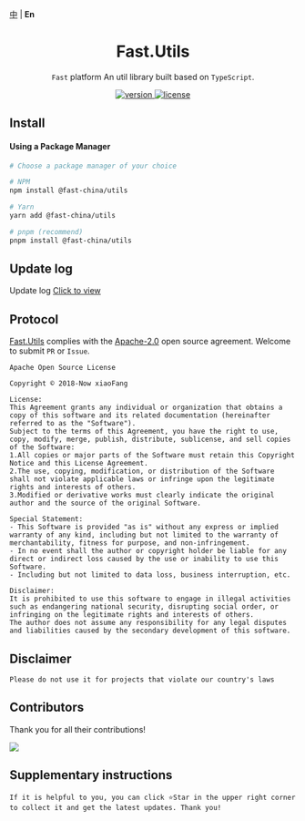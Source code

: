 [中](https://gitee.com/China-xiaoFang/fast.utils) | **En**

<h1 align="center">Fast.Utils</h1>

<p align="center">
  <code>Fast</code> platform An util library built based on <code>TypeScript</code>.
</p>

<p align="center">
  <a href="https://www.npmjs.com/package/@fast-china/utils">
    <img src="https://img.shields.io/npm/v/@fast-china/utils?color=orange&label=" alt="version" />
  </a>
  <a href="https://gitee.com/China-xiaoFang/fast.utils/blob/master/LICENSE">
    <img src="https://img.shields.io/npm/l/@fast-china/utils" alt="license" />
  </a>
</p>

## Install

#### Using a Package Manager

```sh
# Choose a package manager of your choice

# NPM
npm install @fast-china/utils

# Yarn
yarn add @fast-china/utils

# pnpm (recommend)
pnpm install @fast-china/utils
```

## Update log

Update log [Click to view](https://gitee.com/China-xiaoFang/fast.utils/commits/master)

## Protocol

[Fast.Utils](https://gitee.com/China-xiaoFang/fast.utils) complies with the [Apache-2.0](https://gitee.com/China-xiaoFang/fast.utils/blob/master/LICENSE) open source agreement. Welcome to submit `PR` or `Issue`.

```
Apache Open Source License

Copyright © 2018-Now xiaoFang

License:
This Agreement grants any individual or organization that obtains a copy of this software and its related documentation (hereinafter referred to as the "Software").
Subject to the terms of this Agreement, you have the right to use, copy, modify, merge, publish, distribute, sublicense, and sell copies of the Software:
1.All copies or major parts of the Software must retain this Copyright Notice and this License Agreement.
2.The use, copying, modification, or distribution of the Software shall not violate applicable laws or infringe upon the legitimate rights and interests of others.
3.Modified or derivative works must clearly indicate the original author and the source of the original Software.

Special Statement:
- This Software is provided "as is" without any express or implied warranty of any kind, including but not limited to the warranty of merchantability, fitness for purpose, and non-infringement.
- In no event shall the author or copyright holder be liable for any direct or indirect loss caused by the use or inability to use this Software.
- Including but not limited to data loss, business interruption, etc.

Disclaimer:
It is prohibited to use this software to engage in illegal activities such as endangering national security, disrupting social order, or infringing on the legitimate rights and interests of others.
The author does not assume any responsibility for any legal disputes and liabilities caused by the secondary development of this software.
```

## Disclaimer

```
Please do not use it for projects that violate our country's laws
```

## Contributors

Thank you for all their contributions!

<a href="https://github.com/China-xiaoFang/Fast.Utils/graphs/contributors">
  <img src="https://contrib.rocks/image?repo=China-xiaoFang/Fast.Utils" />
</a>

## Supplementary instructions

```
If it is helpful to you, you can click ⭐Star in the upper right corner to collect it and get the latest updates. Thank you!
```
